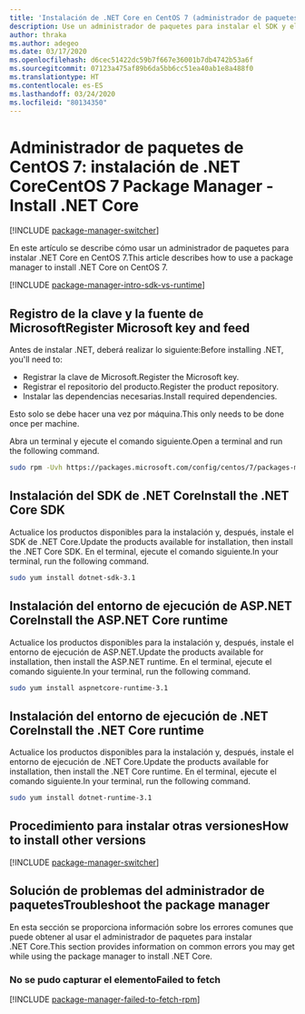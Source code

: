 ```yaml
---
title: 'Instalación de .NET Core en CentOS 7 (administrador de paquetes): .NET Core'
description: Use un administrador de paquetes para instalar el SDK y el entorno de ejecución de .NET Core en CentOS 7.
author: thraka
ms.author: adegeo
ms.date: 03/17/2020
ms.openlocfilehash: d6cec51422dc59b7f667e36001b7db4742b53a6f
ms.sourcegitcommit: 07123a475af89b6da5bb6cc51ea40ab1e8a488f0
ms.translationtype: HT
ms.contentlocale: es-ES
ms.lasthandoff: 03/24/2020
ms.locfileid: "80134350"
---
```

# <a name="centos-7-package-manager---install-net-core"></a><span data-ttu-id="40fda-103">Administrador de paquetes de CentOS 7: instalación de .NET Core</span><span class="sxs-lookup"><span data-stu-id="40fda-103">CentOS 7 Package Manager - Install .NET Core</span></span>

[!INCLUDE [package-manager-switcher](./includes/package-manager-switcher.md)]

<span data-ttu-id="40fda-104">En este artículo se describe cómo usar un administrador de paquetes para instalar .NET Core en CentOS 7.</span><span class="sxs-lookup"><span data-stu-id="40fda-104">This article describes how to use a package manager to install .NET Core on CentOS 7.</span></span>

[!INCLUDE [package-manager-intro-sdk-vs-runtime](includes/package-manager-intro-sdk-vs-runtime.md)]

## <a name="register-microsoft-key-and-feed"></a><span data-ttu-id="40fda-105">Registro de la clave y la fuente de Microsoft</span><span class="sxs-lookup"><span data-stu-id="40fda-105">Register Microsoft key and feed</span></span>

<span data-ttu-id="40fda-106">Antes de instalar .NET, deberá realizar lo siguiente:</span><span class="sxs-lookup"><span data-stu-id="40fda-106">Before installing .NET, you'll need to:</span></span>

- <span data-ttu-id="40fda-107">Registrar la clave de Microsoft.</span><span class="sxs-lookup"><span data-stu-id="40fda-107">Register the Microsoft key.</span></span>
- <span data-ttu-id="40fda-108">Registrar el repositorio del producto.</span><span class="sxs-lookup"><span data-stu-id="40fda-108">Register the product repository.</span></span>
- <span data-ttu-id="40fda-109">Instalar las dependencias necesarias.</span><span class="sxs-lookup"><span data-stu-id="40fda-109">Install required dependencies.</span></span>

<span data-ttu-id="40fda-110">Esto solo se debe hacer una vez por máquina.</span><span class="sxs-lookup"><span data-stu-id="40fda-110">This only needs to be done once per machine.</span></span>

<span data-ttu-id="40fda-111">Abra un terminal y ejecute el comando siguiente.</span><span class="sxs-lookup"><span data-stu-id="40fda-111">Open a terminal and run the following command.</span></span>

```bash
sudo rpm -Uvh https://packages.microsoft.com/config/centos/7/packages-microsoft-prod.rpm
```

## <a name="install-the-net-core-sdk"></a><span data-ttu-id="40fda-112">Instalación del SDK de .NET Core</span><span class="sxs-lookup"><span data-stu-id="40fda-112">Install the .NET Core SDK</span></span>

<span data-ttu-id="40fda-113">Actualice los productos disponibles para la instalación y, después, instale el SDK de .NET Core.</span><span class="sxs-lookup"><span data-stu-id="40fda-113">Update the products available for installation, then install the .NET Core SDK.</span></span> <span data-ttu-id="40fda-114">En el terminal, ejecute el comando siguiente.</span><span class="sxs-lookup"><span data-stu-id="40fda-114">In your terminal, run the following command.</span></span>

```bash
sudo yum install dotnet-sdk-3.1
```

## <a name="install-the-aspnet-core-runtime"></a><span data-ttu-id="40fda-115">Instalación del entorno de ejecución de ASP.NET Core</span><span class="sxs-lookup"><span data-stu-id="40fda-115">Install the ASP.NET Core runtime</span></span>

<span data-ttu-id="40fda-116">Actualice los productos disponibles para la instalación y, después, instale el entorno de ejecución de ASP.NET.</span><span class="sxs-lookup"><span data-stu-id="40fda-116">Update the products available for installation, then install the ASP.NET runtime.</span></span> <span data-ttu-id="40fda-117">En el terminal, ejecute el comando siguiente.</span><span class="sxs-lookup"><span data-stu-id="40fda-117">In your terminal, run the following command.</span></span>

```bash
sudo yum install aspnetcore-runtime-3.1
```

## <a name="install-the-net-core-runtime"></a><span data-ttu-id="40fda-118">Instalación del entorno de ejecución de .NET Core</span><span class="sxs-lookup"><span data-stu-id="40fda-118">Install the .NET Core runtime</span></span>

<span data-ttu-id="40fda-119">Actualice los productos disponibles para la instalación y, después, instale el entorno de ejecución de .NET Core.</span><span class="sxs-lookup"><span data-stu-id="40fda-119">Update the products available for installation, then install the .NET Core runtime.</span></span> <span data-ttu-id="40fda-120">En el terminal, ejecute el comando siguiente.</span><span class="sxs-lookup"><span data-stu-id="40fda-120">In your terminal, run the following command.</span></span>

```bash
sudo yum install dotnet-runtime-3.1
```

## <a name="how-to-install-other-versions"></a><span data-ttu-id="40fda-121">Procedimiento para instalar otras versiones</span><span class="sxs-lookup"><span data-stu-id="40fda-121">How to install other versions</span></span>

[!INCLUDE [package-manager-switcher](./includes/package-manager-heading-hack-pkgname.md)]

## <a name="troubleshoot-the-package-manager"></a><span data-ttu-id="40fda-122">Solución de problemas del administrador de paquetes</span><span class="sxs-lookup"><span data-stu-id="40fda-122">Troubleshoot the package manager</span></span>

<span data-ttu-id="40fda-123">En esta sección se proporciona información sobre los errores comunes que puede obtener al usar el administrador de paquetes para instalar .NET Core.</span><span class="sxs-lookup"><span data-stu-id="40fda-123">This section provides information on common errors you may get while using the package manager to install .NET Core.</span></span>

### <a name="failed-to-fetch"></a><span data-ttu-id="40fda-124">No se pudo capturar el elemento</span><span class="sxs-lookup"><span data-stu-id="40fda-124">Failed to fetch</span></span>

[!INCLUDE [package-manager-failed-to-fetch-rpm](includes/package-manager-failed-to-fetch-rpm.md)]
